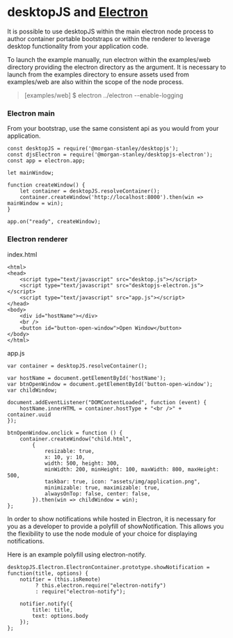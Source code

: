 # desktopJS and [Electron](https://electron.atom.io/ "Electron")

It is possible to use desktopJS within the main electron node process to author
container portable bootstraps or within the renderer to leverage desktop functionality
from your application code.

To launch the example manually, run electron within the examples/web directory providing
the electron directory as the argument. It is necessary to launch from the examples
directory to ensure assets used from examples/web are also within the scope of the
node process.

<blockquote>
   [examples/web] $ electron ../electron --enable-logging
</blockquote>

### Electron main

From your bootstrap, use the same consistent api as you would from your application.

```
const desktopJS = require('@morgan-stanley/desktopjs');
const djsElectron = require('@morgan-stanley/desktopjs-electron');
const app = electron.app;

let mainWindow;

function createWindow() {
    let container = desktopJS.resolveContainer();
    container.createWindow('http://localhost:8000').then(win => mainWindow = win);
}

app.on("ready", createWindow);
```

### Electron renderer

index.html

```
<html>
<head>
    <script type="text/javascript" src="desktop.js"></script>
	<script type="text/javascript" src="desktopjs-electron.js"></script>
    <script type="text/javascript" src="app.js"></script>
</head>
<body>
    <div id="hostName"></div>
    <br />
    <button id="button-open-window">Open Window</button>
</body>
</html>
```

app.js

```
var container = desktopJS.resolveContainer();

var hostName = document.getElementById('hostName');
var btnOpenWindow = document.getElementById('button-open-window');
var childWindow;

document.addEventListener("DOMContentLoaded", function (event) {
	hostName.innerHTML = container.hostType + "<br />" + container.uuid
});

btnOpenWindow.onclick = function () {
	container.createWindow("child.html",
		{
			resizable: true,
			x: 10, y: 10,
			width: 500, height: 300,
			minWidth: 200, minHeight: 100, maxWidth: 800, maxHeight: 500,
			taskbar: true, icon: "assets/img/application.png",
			minimizable: true, maximizable: true,
			alwaysOnTop: false, center: false,
		}).then(win => childWindow = win);
};
```

In order to show notifications while hosted in Electron, it is necessary for you as a
developer to provide a polyfill of showNotification. This allows you the flexibility
to use the node module of your choice for displaying notifications.

Here is an example polyfill using electron-notify.

```
desktopJS.Electron.ElectronContainer.prototype.showNotification = function(title, options) {
	notifier = (this.isRemote)
         ? this.electron.require("electron-notify")
         : require("electron-notify");

	notifier.notify({
		title: title,
		text: options.body
	});
};
```
